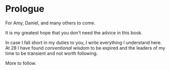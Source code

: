 # Prologue

For Amy, Daniel, and many others to come.

It is my greatest hope that you don't need the advice in this book. 

In case I fall short in my duties to you, I write everything I understand here. At 28 I have found _conventional wisdom_ to be expired and the leaders of my time to be transient and not worth following.

More to follow.
